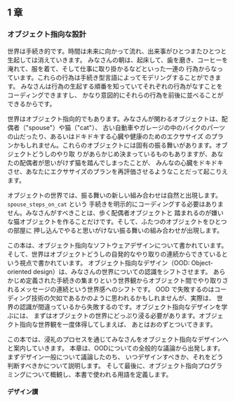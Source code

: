 ## 1 章

### オブジェクト指向な設計


世界は手続き的です。時間は未来に向かって流れ、出来事がひとつまたひとつと生起しては消えていきます。
みなさんの朝は、起床して、歯を磨き、コーヒーを淹れて、服を着て、そして仕事に取り掛かるなどといった一連の
行為からなっています。これらの行為は手続き型言語によってモデリングすることができます。
みなさんは行為の生起する順番を知っていてそれぞれの行為がなすことをコーディングできますし、
かなり意図的にそれらの行為を前後に並べることができるからです。

世界はオブジェクト指向的でもあります。みなさんが関わるオブジェクトは、配偶者（"spouse"）や猫（"cat"）、
古い自動車やガレージの中のバイクのパーツの山だったり、あるいはドキドキする心臓や健康のためのエクササイズ
のプランかもしれません。これらのオブジェクトには固有の振る舞いがあります。オブジェクトどうしのやり取
りがあらかじめ決まっているものもありますが、あなたの配偶者が思いがけず猫を踏んでしまったことが、
みんなの心臓をドキドキさせ、あなたにエクササイズのプランを再評価させるようなことだって起こりえます。

オブジェクトの世界では、振る舞いの新しい組み合わせは自然と出現します。`spouse_steps_on_cat` という
手続きを明示的にコーディングする必要はありません。みなさんがすべきことは、歩く配偶者オブジェクトと
踏まれるのが嫌いな猫オブジェクトを作ることだけです。そして、ふたつのオブジェクトをひとつの部屋に
押し込んでやると思いがけない振る舞いの組み合わせが出現します。

この本は、オブジェクト指向なソフトウェアデザインについて書かれています。
そして、世界はオブジェクトどうしの自発的なやり取りの連続からできているという視点で書かれています。
オブジェクト指向なデザイン（OOD: Object-oriented design）は、みなさんの世界についての認識をシフトさせます。
あらかじめ定義された手続きの集まりという世界観からオブジェクト間でやり取りされるメッセージの連続という世界感へのシフトです。
OOD で失敗するのはコーディング技術の欠如であるかのように思われるかもしれませんが、実際は、
世界の認識が間違っているから失敗するのです。オブジェクト指向なデザインを学ぶには、
まずはオブジェクトの世界にどっぷり浸る必要があります。オブジェクト指向な世界観を一度体得してしまえば、
あとはおのずとついてきます。

この本では、浸礼のプロセスを通じてみなさんをオブジェクト指向なデザインへと案内していきます。
本章は、OODについての全般的な議論から出発します。まずデザイン一般について議論したのち、
いつデザインすべきか、それをどう判断すべきかについて説明します。
そして最後に、オブジェクト指向プログラミングについて概観し、本書で使われる用語を定義します。

#### デザイン讃


